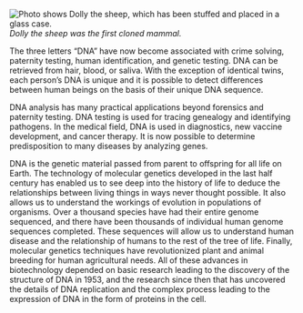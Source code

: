 ![Photo shows Dolly the sheep, which has been stuffed and placed in a glass case.][1] _Dolly the sheep was the first cloned mammal._

The three letters “DNA” have now become associated with crime solving, paternity testing, human identification, and genetic testing. DNA can be retrieved from hair, blood, or saliva. With the exception of identical twins, each person’s DNA is unique and it is possible to detect differences between human beings on the basis of their unique DNA sequence.

DNA analysis has many practical applications beyond forensics and paternity testing. DNA testing is used for tracing genealogy and identifying pathogens. In the medical field, DNA is used in diagnostics, new vaccine development, and cancer therapy. It is now possible to determine predisposition to many diseases by analyzing genes.

DNA is the genetic material passed from parent to offspring for all life on Earth. The technology of molecular genetics developed in the last half century has enabled us to see deep into the history of life to deduce the relationships between living things in ways never thought possible. It also allows us to understand the workings of evolution in populations of organisms. Over a thousand species have had their entire genome sequenced, and there have been thousands of individual human genome sequences completed. These sequences will allow us to understand human disease and the relationship of humans to the rest of the tree of life. Finally, molecular genetics techniques have revolutionized plant and animal breeding for human agricultural needs. All of these advances in biotechnology depended on basic research leading to the discovery of the structure of DNA in 1953, and the research since then that has uncovered the details of DNA replication and the complex process leading to the expression of DNA in the form of proteins in the cell.

   [1]: https://cnx.org/resources/6d3bcfe9ee9f698c3177fb4546a49732b9b4f6f8/Figure_09_00_01.jpg

